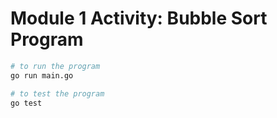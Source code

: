 # Module 1 Activity: Bubble Sort Program

```bash
# to run the program
go run main.go

# to test the program
go test
```